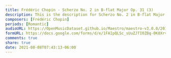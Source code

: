 ```yaml
---
title: Frédéric Chopin - Scherzo No. 2 in B-flat Major Op. 31 (3)
description: This is the description for Scherzo No. 2 in B-flat Major Op. 31 by Frédéric Chopin
composers: [Frédéric Chopin]
periods: [Romantic]
audioURL: https://OpenMusicDataset.github.io/Maestro/maestro-v3.0.0/2017/MIDI-Unprocessed_056_PIANO056_MID--AUDIO-split_07-07-17_Piano-e_1-05_wav--4.midi
formURL: https://docs.google.com/forms/d/e/1FAIpQLSc_sUuZJTI0ZBq-0K8Xrvj_aWVp_DmamlHOrAT-NbrndnogQw/viewform
comments: true
share: true
date: 2021-08-08T07:43:13-06:00
---
```

